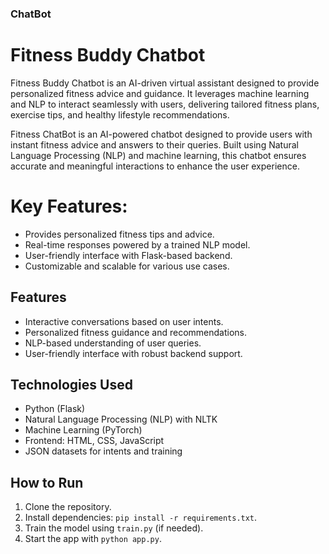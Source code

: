 ### ChatBot
# Fitness Buddy Chatbot
Fitness Buddy Chatbot is an AI-driven virtual assistant designed to provide personalized fitness advice and guidance. It leverages machine learning and NLP to interact seamlessly with users, delivering tailored fitness plans, exercise tips, and healthy lifestyle recommendations.

Fitness ChatBot is an AI-powered chatbot designed to provide users with instant fitness advice and answers to their queries. Built using Natural Language Processing (NLP) and machine learning, this chatbot ensures accurate and meaningful interactions to enhance the user experience.

# Key Features:
- Provides personalized fitness tips and advice.
- Real-time responses powered by a trained NLP model.
- User-friendly interface with Flask-based backend.
- Customizable and scalable for various use cases.

## Features
- Interactive conversations based on user intents.
- Personalized fitness guidance and recommendations.
- NLP-based understanding of user queries.
- User-friendly interface with robust backend support.

## Technologies Used
- Python (Flask)
- Natural Language Processing (NLP) with NLTK
- Machine Learning (PyTorch)
- Frontend: HTML, CSS, JavaScript
- JSON datasets for intents and training
## How to Run
1. Clone the repository.
2. Install dependencies: `pip install -r requirements.txt`.
3. Train the model using `train.py` (if needed).
4. Start the app with `python app.py`.
